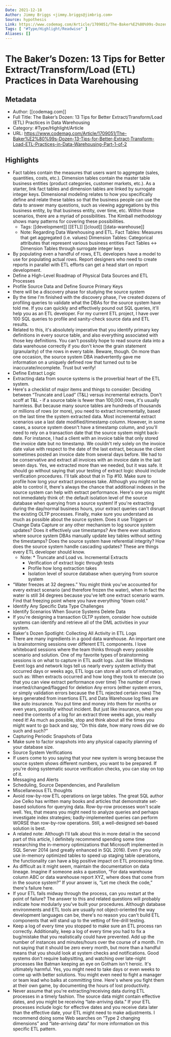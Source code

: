 ```yaml
---
Date: 2021-12-18
Author: Jimmy Briggs <jimmy.briggs@jimbrig.com>
Source: hypothesis
Link: https://www.codemag.com/Article/1709051/The-Baker%E2%80%99s-Dozen-13-Tips-for-Better-Extract-Transform-Load-ETL-Practices-in-Data-Warehousing-Part-1-of-2
Tags: [ "#Type/Highlight/Readwise" ]
Aliases: []
---
```

# The Baker’s Dozen: 13 Tips for Better Extract/Transform/Load (ETL) Practices in Data Warehousing

## Metadata
- Author: [[codemag.com]]
- Full Title: The Baker’s Dozen: 13 Tips for Better Extract/Transform/Load (ETL) Practices in Data Warehousing
- Category: #Type/Highlight/Article
- URL: https://www.codemag.com/Article/1709051/The-Baker%E2%80%99s-Dozen-13-Tips-for-Better-Extract-Transform-Load-ETL-Practices-in-Data-Warehousing-Part-1-of-2

## Highlights
- Fact tables contain the measures that users want to aggregate (sales, quantities, costs, etc.).
  Dimension tables contain the master table business entities (product categories, customer markets, etc.).
  As a starter, link fact tables and dimension tables are linked by surrogate integer keys.
  Dimensional modeling relates to how you specifically define and relate these tables so that the business people can use the data to answer many questions, such as viewing aggregations by this business entity, by that business entity, over time, etc. Within those scenarios, there are a myriad of possibilities. The Kimball methodology shows many patterns for covering these possibilities.
    - Tags: [[development]] [[ETL]] [[cloud]] [[data-warehouse]] 
    - Note: Regarding Data Warehousing and ETL.
      Fact Tables: Measures that get aggregated (i.e. values)
      Dimension Tables: Categorical attributes that represent various business entities
      Fact Tables <-> Dimension Tables through surrogate integer keys
- By populating even a handful of rows, ETL developers have a model to use for populating actual rows. Report designers who need to create reports in parallel with ETL efforts can get a head start on report development.
- Define a High-Level Roadmap of Physical Data Sources and ETL Processes
- Profile Source Data and Define Source Primary Keys
- there will be a discovery phase for studying the source system
- By the time I'm finished with the discovery phase, I've created dozens of profiling queries to validate what the DBAs for the source system have told me. If you can quickly and effectively pound out SQL queries, it'll help you as an ETL developer. For my current ETL project, I have over 100 SQL queries to profile and sanity-check source data and ETL results.
- Related to this, it's absolutely imperative that you identify primary key definitions in every source table, and also everything associated with those key definitions. You can't possibly hope to read source data into a data warehouse correctly if you don't know the grain statement (granularity) of the rows in every table. Beware, though. On more than one occasion, the source system DBA inadvertently gave me information on a uniquely defined row that turned out to be inaccurate/incomplete. Trust but verify!
- Define Extract Logic
- Extracting data from source systems is the proverbial heart of the ETL system.
- Here's a checklist of major items and things to consider:
  Deciding between “Truncate and Load” (T&L) versus incremental extracts. Don't scoff at T&L - if a source table is fewer than 100,000 rows, it's usually harmless. But because many source tables are hundreds of thousands or millions of rows (or more), you need to extract incrementally, based on the last time the system extracted data.
  Most incremental extract scenarios use a last date modified/timestamp column. However, in some cases, a source system doesn't have a timestamp column, and you'll need to rely on a transaction date that the source system might back-date. For instance, I had a client with an invoice table that only stored the invoice date but no timestamp. We couldn't rely solely on the invoice date value with respect to the date of the last extract, because the client sometimes posted an invoice date from several days before. We had to be conservative and extract all invoices with an invoice date in the last seven days. Yes, we extracted more than we needed, but it was safe.
  It should go without saying that your testing of extract logic should include verification procedures. I'll talk about that in Tip #10.
  Make sure to profile how long your extract processes take. Although you might not be able to control it, there's always the chance that additional indexes in the source system can help with extract performance.
  Here's one you might not immediately think of: the default isolation level of the source database when querying from a source system! If you're extracting during the day/normal business hours, your extract queries can't disrupt the existing OLTP processes.
  Finally, make sure you understand as much as possible about the source system. Does it use Triggers or Change Data Capture or any other mechanism to log source system updates? Does it effectively use timestamps? Are there ever situations where source system DBAs manually update key tables without setting the timestamps? Does the source system have referential integrity? How does the source system handle cascading updates? These are things every ETL developer should know.
    - Note: * Truncate and Load vs. Incremental Extracts
      * Verification of extract logic through tests
      * Profile how long extraction takes
      * Isolation level of source database when querying from source system
- “Water freezes at 32 degrees.” You might think you've accounted for every extract scenario (and therefore frozen the water), when in fact the water is still 34 degrees because you've left one extract scenario warm. Find that freezing point where you have everything “down cold.”
- Identify Any Specific Data Type Challenges
- Identify Scenarios When Source Systems Delete Data
- If you're designing a transaction OLTP system, consider how outside systems can identify and retrieve all of the DML activities in your system.
- Baker's Dozen Spotlight: Collecting All Activity in ETL Logs
- There are many ingredients in a good data warehouse. An important one is brainstorming sessions over different ETL components. I love whiteboard sessions where the team thinks through every possible scenario and solution. One of my favorite types of brainstorming sessions is on what to capture in ETL audit logs. Just like Windows Event logs and network logs tell us nearly every system activity that occurred days or weeks ago, ETL logs can store all sorts of information, such as:
  When extracts occurred and how long they took to execute (so that you can view extract performance over time)
  The number of rows inserted/changed/flagged for deletion
  Any errors (either system errors, or simply validation errors because the ETL rejected certain rows)
  The keys generated from insertions
  ETL and Data Warehouse log files are like auto insurance. You put time and money into them for months or even years, possibly without incident. But just like insurance, when you need the contents of a log for an extract three weeks ago, you really need it!
  As much as possible, stop and think about all the times you might want to go back and say, “On this date, how many rows did we do such and such?”
- Capturing Periodic Snapshots of Data
- Make sure to factor snapshots into any physical capacity planning of your database size.
- Source System Verifications
- If users come to you saying that your new system is wrong because the source system shows different numbers, you want to be prepared. If you're doing systematic source verification checks, you can stay on top of it.
- Messaging and Alerts
- Scheduling, Source Dependencies, and Parallelism
- Miscellaneous ETL thoughts
- Avoid row-by-row ETL operations on large tables. The great SQL author Joe Celko has written many books and articles that demonstrate set-based solutions for querying data. Row-by-row processes won't scale well. Yes, that means you might need to analyze queries and perhaps investigate index strategies; badly-implemented queries can perform WORSE than row-by-row operations. Still, a well-designed set-based solution is best.
- A related note: Although I'll talk about this in more detail in the second part of this article, I definitely recommend spending some time researching the in-memory optimizations that Microsoft implemented in SQL Server 2014 (and greatly enhanced in SQL 2016). Even if you only use in-memory optimized tables to speed up staging table operations, the functionality can have a big positive impact on ETL processing time.
- As difficult as it might seem, maintain the documentation on data lineage. Imagine if someone asks a question, “For data warehouse column ABC or data warehouse report XYZ, where does that come from in the source system?” If your answer is, “Let me check the code,” there's failure here.
- If your ETL fails midway through the process, can you restart at the point of failure? The answer to this and related questions will probably indicate how modularly you've built your procedures. Although database environments and ETL tools are usually not object-oriented the way development languages can be, there's no reason you can't build ETL components that will stand up to the vetting of fire-drill testing.
- Keep a log of every time you stopped to make sure an ETL process ran correctly. Additionally, keep a log of every time you had to fix a bug/mistake that you realistically could have prevented. Add up the number of instances and minutes/hours over the course of a month. I'm not saying that it should be zero every month, but more than a handful means that you should look at system checks and notifications. Good systems don't require babysitting, and watching over late-night processes like Batman keeping an eye on Gotham isn't heroic. It's ultimately harmful. Yes, you might need to take days or even weeks to come up with better solutions. You might even need to fight a manager or team lead who balks at committing time. Here's where you fight them at their own game, by documenting the hours of lost productivity.
- Never assume that you're extracting/receiving data during ETL processes in a timely fashion. The source data might contain effective dates, and you might be receiving “late-arriving data.” If your ETL processes include logic for effective dates and you receive data later than the effective date, your ETL might need to make adjustments. I recommend doing some Web searches on “Type 2 changing dimensions” and “late-arriving data” for more information on this specific ETL pattern.
